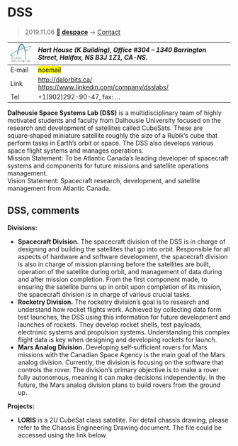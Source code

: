 # DSS
> 2019.11.06 **[🚀](../index/index.md) [despace](index.md)** → [Contact](contact.md)

|[![](f/contact/d/dss_logo1_thumb.jpg)](f/contact/d/dss_logo1.png)|*Hart House (K Building), Office #304 – 1340 Barrington Street, Halifax, NS B3J 1Z1, CA-NS.*|
|:--|:--|
|E‑mail| <mark>noemail</mark> |
|Link| <http://dalorbits.ca/><br> <https://www.linkedin.com/company/dsslabs/> |
|Tel| +1(902)292-90-47, fax: … |

**Dalhousie Space Systems Lab (DSS)** is a multidisciplinary team of highly motivated students and faculty from Dalhousie University focused on the research and development of satellites called CubeSats. These are square‑shaped miniature satellite roughly the size of a Rubik’s cube that perform tasks in Earth’s orbit or space. The DSS also develops various space flight systems and manages operations.  
Mission Statement: To be Atlantic Canada’s leading developer of spacecraft systems and components for future missions and satellite operations management.  
Vision Statement: Spacecraft research, development, and satellite management from Atlantic Canada.


<p style="page-break-after:always"> </p>

## DSS, comments

**Divisions:**

   - **Spacecraft Division.** The spacecraft division of the DSS is in charge of designing and building the satellites that go into orbit. Responsible for all aspects of hardware and software development, the spacecraft division is also in charge of mission planning before the satellites are built, operation of the satellite during orbit, and management of data during and after mission completion. From the first component made, to ensuring the satellite burns up in orbit upon completion of its mission, the spacecraft division is in charge of various crucial tasks.
   - **Rocketry Division.** The rocketry division’s goal is to research and understand how rocket flights work. Achieved by collecting data form test launches, the DSS using this information for future development and launches of rockets. They develop rocket shells, test payloads, electronic systems and propulsion systems. Understanding this complex flight data is key when designing and developing rockets for launch.
   - **Mars Analog Division.** Developing self‑sufficient rovers for Mars missions with the Canadian Space Agency is the main goal of the Mars analog division. Currently, the division is focusing on the software that controls the rover. The division’s primary objective is to make a rover fully autonomous, meaning it can make decisions independently. In the future, the Mars analog division plans to build rovers from the ground up.

**Projects:**

   - **LORIS** is a 2U CubeSat class satellite. For detail chassis drawing, please refer to the Chassis Engineering Drawing document. The file could be accessed using the link below
